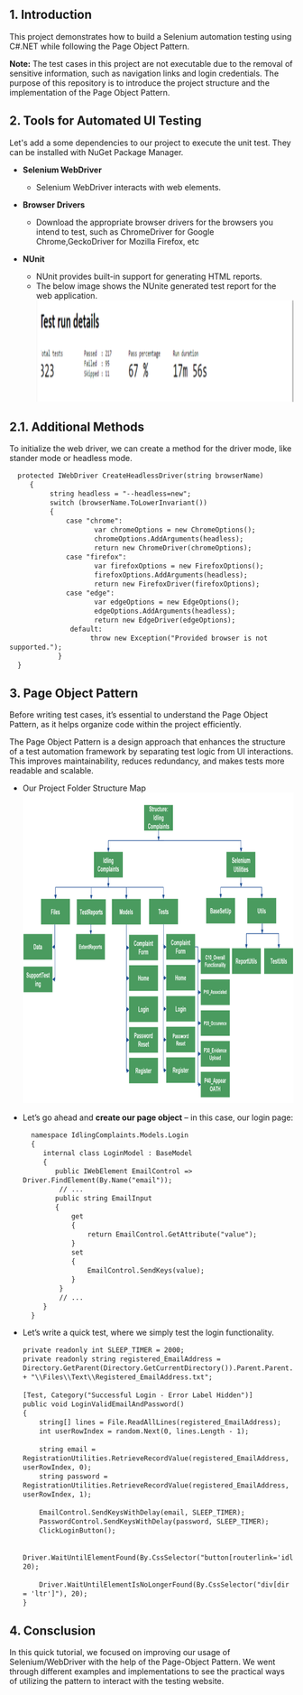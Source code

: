 ## 1. Introduction
<p>This project demonstrates how to build a Selenium automation testing using C#.NET while following the Page Object Pattern.</p>
<p><strong>Note:</strong> The test cases in this project are not executable due to the removal of sensitive information, such as navigation links and login credentials. The purpose of this repository is to introduce the project structure and the implementation of the Page Object Pattern.</p>


## 2. Tools for Automated UI Testing

<p>Let's add a some dependencies to our project to execute the unit test. They can be installed with NuGet Package Manager.</p>

* <strong>Selenium WebDriver</strong>
    * Selenium WebDriver interacts with web elements.

* <strong>Browser Drivers</strong>
    * Download the appropriate browser drivers for the browsers you intend to test, such as ChromeDriver for Google Chrome,GeckoDriver for Mozilla Firefox, etc

* <strong>NUnit</strong>
    * NUnit provides built-in support for generating HTML reports.
    * The below image shows the NUnite generated test report for the web application.
      <img height="180" src="https://github.com/Tiffany678/Selenium/blob/main/IdlingComplaintTest3/Files/Images/ReadmeImage/Report.png" alt="Get request" width="500"/>


## 2.1. Additional Methods

<p>To initialize the web driver, we can create a method for the driver mode, like stander mode or headless mode.</p>

  ``` 
    protected IWebDriver CreateHeadlessDriver(string browserName)
       {
            string headless = "--headless=new";
            switch (browserName.ToLowerInvariant())
            {
                case "chrome":
                       var chromeOptions = new ChromeOptions();
                       chromeOptions.AddArguments(headless);
                       return new ChromeDriver(chromeOptions);
                case "firefox":
                       var firefoxOptions = new FirefoxOptions();
                       firefoxOptions.AddArguments(headless);
                       return new FirefoxDriver(firefoxOptions);
                case "edge":
                       var edgeOptions = new EdgeOptions();
                       edgeOptions.AddArguments(headless);
                       return new EdgeDriver(edgeOptions);
                 default:
                      throw new Exception("Provided browser is not supported.");
              }
    }
  ```


## 3. Page Object Pattern

<p>Before writing test cases, it’s essential to understand the Page Object Pattern, as it helps organize code within the project efficiently.</p>
<p>The Page Object Pattern is a design approach that enhances the structure of a test automation framework by separating test logic from UI interactions. This improves maintainability, reduces redundancy, and makes tests more readable and scalable.</p>

* Our Project Folder Structure Map <br/>
  <img height="550" src="https://github.com/Tiffany678/Selenium/blob/main/IdlingComplaintTest3/Files/Images/ReadmeImage/ProjectStructure.png" alt="Get request" width="650"/>

* Let’s go ahead and <b>create our page object</b> – in this case, our login page:
  ``` 
    namespace IdlingComplaints.Models.Login
    {
       internal class LoginModel : BaseModel
       {
          public IWebElement EmailControl => Driver.FindElement(By.Name("email"));
           // ...
          public string EmailInput
          {
              get
              {
                  return EmailControl.GetAttribute("value");
              }
              set
              {
                  EmailControl.SendKeys(value);
              }
           }
           // ...
       }
    }
  ```

* Let’s write a quick test, where we simply test the login functionality.
    ```
    private readonly int SLEEP_TIMER = 2000;
    private readonly string registered_EmailAddress = Directory.GetParent(Directory.GetCurrentDirectory()).Parent.Parent.FullName + "\\Files\\Text\\Registered_EmailAddress.txt";

    [Test, Category("Successful Login - Error Label Hidden")]
    public void LoginValidEmailAndPassword()
    {
        string[] lines = File.ReadAllLines(registered_EmailAddress);
        int userRowIndex = random.Next(0, lines.Length - 1);

        string email = RegistrationUtilities.RetrieveRecordValue(registered_EmailAddress, userRowIndex, 0);
        string password = RegistrationUtilities.RetrieveRecordValue(registered_EmailAddress, userRowIndex, 1);

        EmailControl.SendKeysWithDelay(email, SLEEP_TIMER);
        PasswordControl.SendKeysWithDelay(password, SLEEP_TIMER);
        ClickLoginButton();

        Driver.WaitUntilElementFound(By.CssSelector("button[routerlink='idlingcomplaint/new']"), 20);
      
        Driver.WaitUntilElementIsNoLongerFound(By.CssSelector("div[dir = 'ltr']"), 20);
    }
    ```

## 4. Consclusion

In this quick tutorial, we focused on improving our usage of Selenium/WebDriver with the help of the Page-Object Pattern. We went through different examples and implementations to see the practical ways of utilizing the pattern to interact with the testing website.

